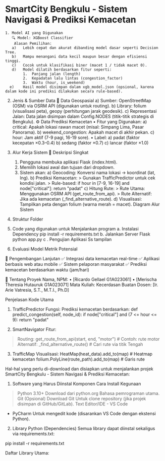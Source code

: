 # SmartCity Bengkulu - Sistem Navigasi & Prediksi Kemacetan
    1. Model AI yang Digunakan
       🔍 Model: XGBoost Classifier
        Alasan Pemilihan:
       a)	Lebih cepat dan akurat dibanding model dasar seperti Decision Tree.
       b)	Mampu menangani data kecil maupun besar dengan efisiensi tinggi.
       c)	Cocok untuk klasifikasi biner (macet 1 / tidak macet 0).
       d)	Model dilatih berdasarkan fitur seperti:
            1.	Panjang jalan (length)
            2.	Kepadatan lalu lintas (congestion_factor)
            3.	Waktu (hour, is_weekend)
      e)	Hasil model disimpan dalam xgb_model.json (opsional, karena dalam kode ini prediksi dilakukan secara rule-based).
  
   2. Jenis & Sumber Data
      📍 Data Geospasial
       a)	Sumber: OpenStreetMap (OSM) via OSRM API (digunakan untuk routing).
       b)	Library: folium (visualisasi peta), geopy (perhitungan jarak geodesik).
       c)	Representasi Jalan: Data jalan disimpan dalam Config.NODES (titik-titik strategis di Bengkulu).
      ⚙️ Data Prediksi Kemacetan
          •	Fitur yang Digunakan:
                a)	critical: Apakah lokasi rawan macet (misal: Simpang Lima, Pasar Panorama).
                b)	weekend_congestion: Apakah macet di akhir pekan.
                c)	hour: Jam aktif (7-9 pagi, 16-19 sore).
          •	Label:
                a)	padat (faktor kecepatan ×0.3–0.4)
                b)	sedang (faktor ×0.7)
                c)	lancar (faktor ×1.0)

      
   3. Alur Kerja Sistem
      🧭 Deskripsi Singkat
       1.	Pengguna membuka aplikasi Flask (index.html).
       2.	Memilih lokasi awal dan tujuan dari dropdown.
       3.	Sistem akan:
           a)	Geocoding: Konversi nama lokasi → koordinat (lat, lng).
           b)	Prediksi Kemacetan:
                > Gunakan TrafficPredictor untuk cek kondisi jalan.
                >	Rule-based:
                    if hour in [7-9, 16-19] and node["critical"]: 
                     return "padat"
           c)	Hitung Rute:
                >	Rute Utama: Menggunakan OSRM API (get_route_from_api).
                >	Rute Alternatif: Jika ada kemacetan (_find_alternative_route).
           d)	Visualisasi: Tampilkan peta dengan folium (warna merah = macet).
         	                             Diagram Alur Sistem

   4. Struktur Folder

   5. Code yang digunakan untuk Menjalankan program 
          a. Instalasi Dependency
              pip install -r requirements.txt
          b.  Jalankan Server Flask
              python app.py
          c . Pengujian Aplikasi
               Ss tampilan

   6. Evaluasi Model
      Metrik Potensial


🚀 Pengembangan Lanjutan
✅ Integrasi data kemacetan real-time
✅ Aplikasi berbasis web atau mobile
✅ Sistem pelaporan masyarakat
✅ Prediksi kemacetan berdasarkan waktu (jam/hari)

      
🙋 Tentang Proyek
Nama, NPM:
•	[Ricardo Gellael G1A023061]
•	[Merischa Theresia Hutauruk G1A023071]
Mata Kuliah: Kecerdasan Buatan
Dosen: [Ir. Arie Vatresia, S.T., M.T.I., Ph.D]

Penjelasan Kode Utama
1. TrafficPredictor
   Fungsi: Prediksi kemacetan berdasarkan:
       def predict_congestion(self, node_id):
       if node["critical"] and (7 <= hour <= 9):
       return "padat"

2. SmartNavigator
Fitur:
  > Routing:
    get_route_from_api(start, end, "motor")  # Contoh: rute motor
  > Alternatif:
    _find_alternative_route()  # Cari rute via titik Tengah


3. TrafficMap
Visualisasi:
HeatMap(heat_data).add_to(map)  # Heatmap kemacetan
folium.PolyLine(route_path).add_to(map)  # Garis rute

Hal-hal yang perlu di-download dan disiapkan untuk menjalankan projek SmartCity Bengkulu - Sistem Navigasi & Prediksi Kemacetan:
1. Software yang Harus Diinstal
Komponen	Cara Install	Kegunaan
> Python 3.10+	Download dari python.org	Bahasa pemrograman utama.
> Git (Opsional)	Download Git	Untuk clone repository (jika projek disimpan di GitHub/GitLab).
> Text Editor/IDE	- VS Code
- PyCharm	Untuk mengedit kode (disarankan VS Code dengan ekstensi Python).
  
2. Library Python (Dependencies)
Semua library dapat diinstal sekaligus via requirements.txt:

pip install -r requirements.txt

Daftar Library Utama:

